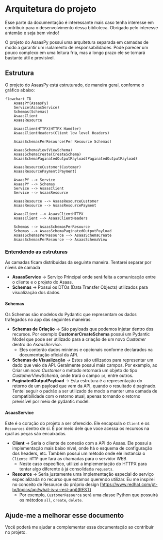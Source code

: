 # Arquitetura do projeto

Esse parte da documentação é interessante mais caso tenha interesse em contribuir para o desenvolvimento dessa biblioteca. Obrigado pelo interesse antemão e seja bem vindo!

O projeto do AsaasPy possui uma arquitetura separada em camadas de modo a garantir um isolamento de responsabilidades. Pode parecer um pouco complexo em uma leitura fria, mas a longo prazo ele se tornará bastante útil e previsível.

## Estrutura
O projeto do AsaasPy está estruturado, de maneira geral, conforme o gráfico abaixo:

``` mermaid
flowchart TD
    AsaasPY(AsaasPy)
    Service(AsaasService)
    Schemas(Schemas)
    AsaasClient
    AsaasResource

    AsaasClientHTTPX(HTTPX Handler)
    AsaasClientHeaders(Client low level Headers)

    AsaasSchemasPerResource(Per Resource Schemas)

    AsaasSchemaView(ViewSchema)
    AsaasSchemaCreate(CreateSchema)
    AsaasSchemaPaginatedOutputPayload(PaginatedOutputPayload)

    AsaasResourceCustomer(Customer)
    AsaasResourcePayment(Payment)

    AsaasPY --> Service
    AsaasPY --> Schemas
    Service --> AsaasClient
    Service --> AsaasResource
 
    AsaasResource --> AsaasResourceCustomer
    AsaasResource --> AsaasResourcePayment

    AsaasClient --> AsaasClientHTTPX
    AsaasClient --> AsaasClientHeaders

    Schemas --> AsaasSchemasPerResource
    Schemas --> AsaasSchemaPaginatedOutputPayload
    AsaasSchemasPerResource --> AsaasSchemaCreate
    AsaasSchemasPerResource --> AsaasSchemaView

```

### Entendendo as estruturas
As camadas ficam distribuidas da seguinte maneira. Tentarei separar por níveis de camada

* **AsaasService** -> Serviço Principal onde será feita a comunicação entre o cliente e o projeto do Asaas.
* **Schemas** -> Possui os DTOs (Data Transfer Objects) utilizados para visualização dos dados.
 
#### Schemas
Os Schemas são modelos do Pydantic que representam os dados trafegados no app das seguintes maneiras:

* **Schemas de Criação** -> São payloads que podemos injetar dentro dos recursos. Por exemplo **CustomerCreateSchema** possui um Pydantic Model que pode ser utilizado para a criação de um novo *Customer* dentro do *AsaasService*.
    * Eles conterão dados minimos e opcionais conforme declarados na documentação oficial da API.
* **Schemas de Visualização** -> Estes são utilizados para representar um dado que veio da API. Geralmente possui mais campos. Por exemplo, ao Criar um novo *Customer* o método retornará um objeto do tipo *CustomerViewSchema*, onde trará o campo `id`, entre outros.
* **PaginatedOutputPayload** -> Esta estrutura é a representação do retorno de um payload que vem da API, quando o resultado é paginado. Tentei seguir o padrão a ser utilizado de modo a manter uma camada de compatibilidade com o retorno atual, apenas tornando o retorno previsível por meio de pydantic model.

#### AsaasService
Este é o coração do projeto a ser oferecido. Ele encapsula o `Client` e os `Resources` dentro de si. É por meio dele que voce acessa os recursos na qual as peças são encaixadas.

* **Client** -> Seria o cliente de conexão com a API do Asaas. Ele possui a implementação mais baixo nível, onde há o esquema de configuração dos headers, etc. Também possui um método onde ele instancia o `Cliente HTTP` que fará as chamadas para o servidor WEB.
    * Neste caso específico, utilizei a implementação do HTTPX para tentar algo diferente à já consolidada `requests`.
* **Resource** -> Seria justamente uma implementação especial do serviço especializada no recurso que estamos querendo utilizar. Eu me inspirei no conceito de Resource do próprio design [https://www.redhat.com/pt-br/topics/api/what-is-a-rest-api](REST)
    * Por exemplo, `CustomerResource` será uma classe Python que possuirá os métodos `all`, `create`, `delete`.

## Ajude-me a melhorar esse documento

Você poderá me ajudar a complementar essa documentação ao contribuir no projeto.